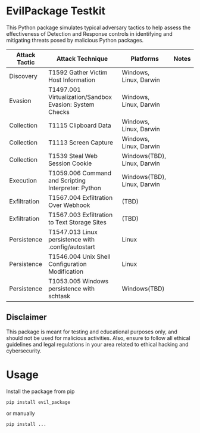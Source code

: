 # EvilPackage Testkit

This Python package simulates typical adversary tactics to help assess the effectiveness of Detection and Response 
controls in identifying and mitigating threats posed by malicious Python packages.
 

| Attack Tactic | Attack Technique                                         | Platforms                   | Notes |
|---------------|----------------------------------------------------------|-----------------------------|-------|
| Discovery     | T1592  Gather Victim Host Information                    | Windows, Linux, Darwin      |       |
| Evasion       | T1497.001  Virtualization/Sandbox Evasion: System Checks | Windows, Linux, Darwin      |       | 
| Collection    | T1115  Clipboard Data                                    | Windows, Linux, Darwin      |       | 
| Collection    | T1113  Screen Capture                                    | Windows, Linux, Darwin      |       |  
| Collection    | T1539  Steal Web Session Cookie                          | Windows(TBD), Linux, Darwin |       | 
| Execution     | T1059.006  Command and Scripting Interpreter: Python     | Windows(TBD), Linux, Darwin |       |
| Exfiltration  | T1567.004 Exfiltration Over Webhook                      | (TBD)                       |       |
| Exfiltration  | T1567.003 Exfiltration to Text Storage Sites             | (TBD)                       |       | 
| Persistence   | T1547.013 Linux persistence with .config/autostart       | Linux                       |       |
| Persistence   | T1546.004 Unix Shell Configuration Modification          | Linux                       |       |  
| Persistence   | T1053.005 Windows persistence with schtask               | Windows(TBD)                |       | 


## Disclaimer

This package is meant for testing and educational purposes only, and should not be used for malicious activities. 
Also, ensure to follow all ethical guidelines and legal regulations in your area related to ethical hacking and cybersecurity.


# Usage

Install the package from pip

```shell
pip install evil_package
```

or manually

```shell
pip install ...
```

